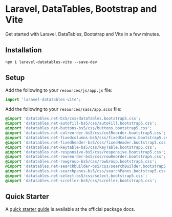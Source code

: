 # Laravel, DataTables, Bootstrap and Vite

Get started with Laravel, DataTables, Bootstrap and Vite in a few minutes.

## Installation

`npm i laravel-datatables-vite --save-dev`

## Setup

Add the following to your `resources/js/app.js` file:

```js
import 'laravel-datatables-vite';
```

Add the following to your `resources/sass/app.scss` file:

```css
@import 'datatables.net-bs5/css/dataTables.bootstrap5.css';
@import 'datatables.net-autofill-bs5/css/autoFill.bootstrap5.css';
@import 'datatables.net-buttons-bs5/css/buttons.bootstrap5.css';
@import 'datatables.net-colreorder-bs5/css/colReorder.bootstrap5.css';
@import 'datatables.net-fixedcolumns-bs5/css/fixedColumns.bootstrap5.css';
@import 'datatables.net-fixedheader-bs5/css/fixedHeader.bootstrap5.css';
@import 'datatables.net-keytable-bs5/css/keyTable.bootstrap5.css';
@import 'datatables.net-responsive-bs5/css/responsive.bootstrap5.css';
@import 'datatables.net-rowreorder-bs5/css/rowReorder.bootstrap5.css';
@import 'datatables.net-rowgroup-bs5/css/rowGroup.bootstrap5.css';
@import 'datatables.net-searchbuilder-bs5/css/searchBuilder.bootstrap5.css';
@import 'datatables.net-searchpanes-bs5/css/searchPanes.bootstrap5.css';
@import 'datatables.net-select-bs5/css/select.bootstrap5.css';
@import 'datatables.net-scroller-bs5/css/scroller.bootstrap5.css';
```

## Quick Starter

A [quick starter guide](https://yajrabox.com/docs/laravel-datatables/quick-starter) is available at the official package docs.
